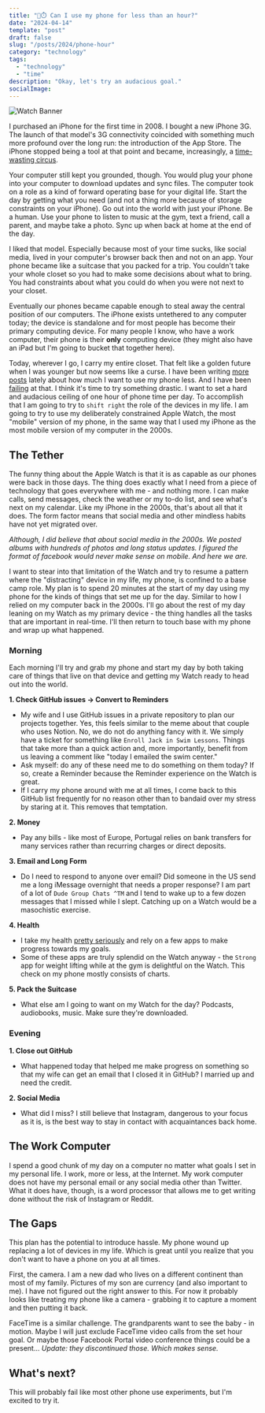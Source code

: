 ```yaml
---
title: "📴⏱️ Can I use my phone for less than an hour?"
date: "2024-04-14"
template: "post"
draft: false
slug: "/posts/2024/phone-hour"
category: "technology"
tags:
  - "technology"
  - "time"
description: "Okay, let's try an audacious goal."
socialImage:
---
```


![Watch Banner](https://imagedelivery.net/BO71HffCLgVKrpfgjL7r7Q/79637e0b-0cb0-4e21-4784-401ed37a0f00/public)

I purchased an iPhone for the first time in 2008. I bought a new iPhone 3G. The launch of that model's 3G connectivity coincided with something much more profound over the long run: the introduction of the App Store. The iPhone stopped being a tool at that point and became, increasingly, a [time-wasting circus](https://blog.samrhea.com/posts/2023/phone-tool).

Your computer still kept you grounded, though. You would plug your phone into your computer to download updates and sync files. The computer took on a role as a kind of forward operating base for your digital life. Start the day by getting what you need (and not a thing more because of storage constraints on your iPhone). Go out into the world with just your iPhone. Be a human. Use your phone to listen to music at the gym, text a friend, call a parent, and maybe take a photo. Sync up when back at home at the end of the day.

I liked that model. Especially because most of your time sucks, like social media, lived in your computer's browser back then and not on an app. Your phone became like a suitcase that you packed for a trip. You couldn't take your whole closet so you had to make some decisions about what to bring. You had constraints about what you could do when you were not next to your closet.

Eventually our phones became capable enough to steal away the central position of our computers. The iPhone exists untethered to any computer today; the device is standalone and for most people has become their primary computing device. For many people I know, who have a work computer, their phone is their **only** computing device (they might also have an iPad but I'm going to bucket that together here).

Today, wherever I go, I carry my entire closet. That felt like a golden future when I was younger but now seems like a curse. I have been writing [more](https://blog.samrhea.com/posts/2023/phone-tool) [posts](https://blog.samrhea.com/posts/2024/apple-mechanical-watch) lately about how much I want to use my phone less. And I have been [failing](https://blog.samrhea.com/posts/2024/naps-and-junk-food) at that. I think it's time to try something drastic. I want to set a hard and audacious ceiling of one hour of phone time per day. To accomplish that I am going to try to `shift right` the role of the devices in my life. I am going to try to use my deliberately constrained Apple Watch, the most "mobile" version of my phone, in the same way that I used my iPhone as the most mobile version of my computer in the 2000s.

## The Tether

The funny thing about the Apple Watch is that it is as capable as our phones were back in those days. The thing does exactly what I need from a piece of technology that goes everywhere with me - and nothing more. I can make calls, send messages, check the weather or my to-do list, and see what's next on my calendar. Like my iPhone in the 2000s, that's about all that it does. The form factor means that social media and other mindless habits have not yet migrated over.

_Although, I did believe that about social media in the 2000s. We posted albums with hundreds of photos and long status updates. I figured the format of facebook would never make sense on mobile. And here we are._

I want to stear into that limitation of the Watch and try to resume a pattern where the "distracting" device in my life, my phone, is confined to a base camp role. My plan is to spend 20 minutes at the start of my day using my phone for the kinds of things that set me up for the day. Similar to how I relied on my computer back in the 2000s. I'll go about the rest of my day leaning on my Watch as my primary device - the thing handles all the tasks that are important in real-time. I'll then return to touch base with my phone and wrap up what happened.

### Morning

Each morning I'll try and grab my phone and start my day by both taking care of things that live on that device and getting my Watch ready to head out into the world.

**1. Check GitHub issues -> Convert to Reminders**
* My wife and I use GitHub issues in a private repository to plan our projects together. Yes, this feels similar to the meme about that couple who uses Notion. No, we do not do anything fancy with it. We simply have a ticket for something like `Enroll Jack in Swim Lessons`. Things that take more than a quick action and, more importantly, benefit from us leaving a comment like "today I emailed the swim center."
* Ask myself: do any of these need me to do something on them today? If so, create a Reminder because the Reminder experience on the Watch is great.
* If I carry my phone around with me at all times, I come back to this GitHub list frequently for no reason other than to bandaid over my stress by staring at it. This removes that temptation.

**2. Money**
* Pay any bills - like most of Europe, Portugal relies on bank transfers for many services rather than recurring charges or direct deposits.

**3. Email and Long Form**
* Do I need to respond to anyone over email? Did someone in the US send me a long iMessage overnight that needs a proper response? I am part of a lot of `Dude Group Chats ^TM` and I tend to wake up to a few dozen messages that I missed while I slept. Catching up on a Watch would be a masochistic exercise.

**4. Health**
* I take my health [pretty seriously](https://blog.samrhea.com/posts/2024/nebuchadnezzar) and rely on a few apps to make progress towards my goals.
* Some of these apps are truly splendid on the Watch anyway - the `Strong` app for weight lifting while at the gym is delightful on the Watch. This check on my phone mostly consists of charts.

**5. Pack the Suitcase**
* What else am I going to want on my Watch for the day? Podcasts, audiobooks, music. Make sure they're downloaded.

### Evening

**1. Close out GitHub**
* What happened today that helped me make progress on something so that my wife can get an email that I closed it in GitHub? I married up and need the credit.

**2. Social Media**
* What did I miss? I still believe that Instagram, dangerous to your focus as it is, is the best way to stay in contact with acquaintances back home.

## The Work Computer

I spend a good chunk of my day on a computer no matter what goals I set in my personal life. I work, more or less, at the Internet. My work computer does not have my personal email or any social media other than Twitter. What it does have, though, is a word processor that allows me to get writing done without the risk of Instagram or Reddit.

## The Gaps

This plan has the potential to introduce hassle. My phone wound up replacing a lot of devices in my life. Which is great until you realize that you don't want to have a phone on you at all times.

First, the camera. I am a new dad who lives on a different continent than most of my family. Pictures of my son are currency (and also important to me). I have not figured out the right answer to this. For now it probably looks like treating my phone like a camera - grabbing it to capture a moment and then putting it back.

FaceTime is a similar challenge. The grandparents want to see the baby - in motion. Maybe I will just exclude FaceTime video calls from the set hour goal. Or maybe those Facebook Portal video conference things could be a present... _Update: they discontinued those. Which makes sense._

## What's next?

This will probably fail like most other phone use experiments, but I'm excited to try it.
